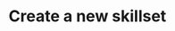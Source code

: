 ---
title: Create a new skillset
redirect_to:
  - https://www.ibm.com/support/knowledgecenter/SS7P7S_ind/watson-assistant-solutions/trial/create-skillset.html
---